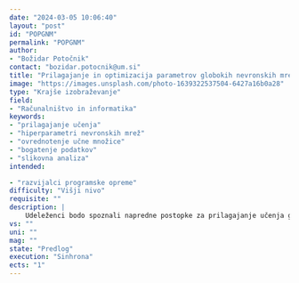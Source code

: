 ```yaml
---
date: "2024-03-05 10:06:40"
layout: "post"
id: "POPGNM"
permalink: "POPGNM"
author:
- "Božidar Potočnik"
contact: "bozidar.potocnik@um.si"
title: "Prilagajanje in optimizacija parametrov globokih nevronskih mrež"
image: "https://images.unsplash.com/photo-1639322537504-6427a16b0a28"
type: "Krajše izobraževanje"
field:
- "Računalništvo in informatika"
keywords:
- "prilagajanje učenja"
- "hiperparametri nevronskih mrež"
- "ovrednotenje učne množice"
- "bogatenje podatkov"
- "slikovna analiza"
intended:

- "razvijalci programske opreme"
difficulty: "Višji nivo"
requisite: ""
description: |
    Udeleženci bodo spoznali napredne postopke za prilagajanje učenja globokih nevronskih mrež na izbran aplikacijski problem. Predstavljena bodo priporočila in hevristični algoritmi za upravljanje s hiperparametri nevronskih mrež. Naučili se bodo ovrednotiti kvaliteto in primernost učne množice. Spoznali bodo postopke bogatenja učnih podatkov. V praktičnih vajah bodo izkazali razumevanje teh principov pri uporabi modernih modelov za prepoznavo, detekcijo in analizo slikovnega materiala. Za vključitev v skupino se od udeležencev pričakuje osnovno razumevanje delovanja in implementiranja globokih nevronskih mrež.
vs: ""
uni: ""
mag: ""
state: "Predlog"
execution: "Sinhrona"
ects: "1"
---
```

